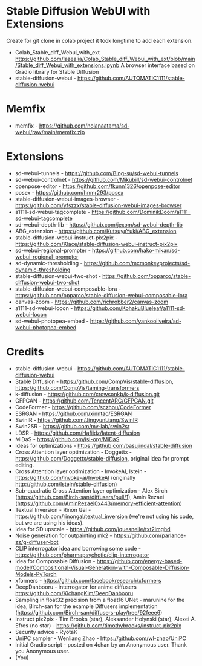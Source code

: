 # Stable Diffusion WebUI with Extensions
Create for git clone in colab project it took longtime to add each extension. 
- Colab_Stable_diff_Webui_with_ext https://github.com/lazealia/Colab_Stable_diff_Webui_with_ext/blob/main/Stable_diff_Webui_with_extensions.ipynb
A browser interface based on Gradio library for Stable Diffusion
- stable-diffusion-webui - https://github.com/AUTOMATIC1111/stable-diffusion-webui
# Memfix
- memfix - https://github.com/nolanaatama/sd-webui/raw/main/memfix.zip
# Extensions
- sd-webui-tunnels - https://github.com/Bing-su/sd-webui-tunnels
- sd-webui-controlnet - https://github.com/Mikubill/sd-webui-controlnet
- openpose-editor - https://github.com/fkunn1326/openpose-editor
- posex - https://github.com/hnmr293/posex
- stable-diffusion-webui-images-browser - https://github.com/yfszzx/stable-diffusion-webui-images-browser 
- a1111-sd-webui-tagcomplete - https://github.com/DominikDoom/a1111-sd-webui-tagcomplete
- sd-webui-depth-lib - https://github.com/jexom/sd-webui-depth-lib
- ABG_extension - https://github.com/KutsuyaYuki/ABG_extension
- stable-diffusion-webui-instruct-pix2pix - https://github.com/Klace/stable-diffusion-webui-instruct-pix2pix
- sd-webui-regional-prompter - https://github.com/hako-mikan/sd-webui-regional-prompter
- sd-dynamic-thresholding - https://github.com/mcmonkeyprojects/sd-dynamic-thresholding
- stable-diffusion-webui-two-shot - https://github.com/opparco/stable-diffusion-webui-two-shot
- stable-diffusion-webui-composable-lora -https://github.com/opparco/stable-diffusion-webui-composable-lora
- canvas-zoom - https://github.com/richrobber2/canvas-zoom
- a1111-sd-webui-locon - https://github.com/KohakuBlueleaf/a1111-sd-webui-locon
- sd-webui-photopea-embed - https://github.com/yankooliveira/sd-webui-photopea-embed

# Credits
- stable-diffusion-webui - https://github.com/AUTOMATIC1111/stable-diffusion-webui
- Stable Diffusion - https://github.com/CompVis/stable-diffusion, https://github.com/CompVis/taming-transformers
- k-diffusion - https://github.com/crowsonkb/k-diffusion.git
- GFPGAN - https://github.com/TencentARC/GFPGAN.git
- CodeFormer - https://github.com/sczhou/CodeFormer
- ESRGAN - https://github.com/xinntao/ESRGAN
- SwinIR - https://github.com/JingyunLiang/SwinIR
- Swin2SR - https://github.com/mv-lab/swin2sr
- LDSR - https://github.com/Hafiidz/latent-diffusion
- MiDaS - https://github.com/isl-org/MiDaS
- Ideas for optimizations - https://github.com/basujindal/stable-diffusion
- Cross Attention layer optimization - Doggettx - https://github.com/Doggettx/stable-diffusion, original idea for prompt editing.
- Cross Attention layer optimization - InvokeAI, lstein - https://github.com/invoke-ai/InvokeAI (originally http://github.com/lstein/stable-diffusion)
- Sub-quadratic Cross Attention layer optimization - Alex Birch (https://github.com/Birch-san/diffusers/pull/1), Amin Rezaei (https://github.com/AminRezaei0x443/memory-efficient-attention)
- Textual Inversion - Rinon Gal - https://github.com/rinongal/textual_inversion (we're not using his code, but we are using his ideas).
- Idea for SD upscale - https://github.com/jquesnelle/txt2imghd
- Noise generation for outpainting mk2 - https://github.com/parlance-zz/g-diffuser-bot
- CLIP interrogator idea and borrowing some code - https://github.com/pharmapsychotic/clip-interrogator
- Idea for Composable Diffusion - https://github.com/energy-based-model/Compositional-Visual-Generation-with-Composable-Diffusion-Models-PyTorch
- xformers - https://github.com/facebookresearch/xformers
- DeepDanbooru - interrogator for anime diffusers https://github.com/KichangKim/DeepDanbooru
- Sampling in float32 precision from a float16 UNet - marunine for the idea, Birch-san for the example Diffusers implementation (https://github.com/Birch-san/diffusers-play/tree/92feee6)
- Instruct pix2pix - Tim Brooks (star), Aleksander Holynski (star), Alexei A. Efros (no star) - https://github.com/timothybrooks/instruct-pix2pix
- Security advice - RyotaK
- UniPC sampler - Wenliang Zhao - https://github.com/wl-zhao/UniPC
- Initial Gradio script - posted on 4chan by an Anonymous user. Thank you Anonymous user.
- (You)
